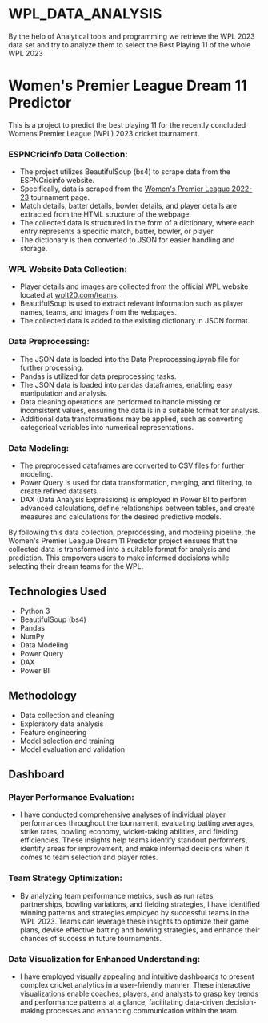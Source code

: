 # WPL_DATA_ANALYSIS
By the help of Analytical tools and programming we retrieve the WPL 2023 data set and try to analyze them to select the Best Playing 11 of the whole WPL 2023 

# Women's Premier League Dream 11 Predictor
This is a project to predict the best playing 11 for the recently concluded Womens Premier League (WPL) 2023 cricket tournament.


### ESPNCricinfo Data Collection:
- The project utilizes BeautifulSoup (bs4) to scrape data from the ESPNCricinfo website.
- Specifically, data is scraped from the [Women's Premier League 2022-23](https://www.espncricinfo.com/records/tournament/team-match-results/women-s-premier-league-2022-23-15174) tournament page.
- Match details, batter details, bowler details, and player details are extracted from the HTML structure of the webpage.
- The collected data is structured in the form of a dictionary, where each entry represents a specific match, batter, bowler, or player.
- The dictionary is then converted to JSON for easier handling and storage.

### WPL Website Data Collection:
- Player details and images are collected from the official WPL website located at [wplt20.com/teams](https://www.wplt20.com/teams).
- BeautifulSoup is used to extract relevant information such as player names, teams, and images from the webpages.
- The collected data is added to the existing dictionary in JSON format.

### Data Preprocessing:
- The JSON data is loaded into the Data Preprocessing.ipynb file for further processing.
- Pandas is utilized for data preprocessing tasks.
- The JSON data is loaded into pandas dataframes, enabling easy manipulation and analysis.
- Data cleaning operations are performed to handle missing or inconsistent values, ensuring the data is in a suitable format for analysis.
- Additional data transformations may be applied, such as converting categorical variables into numerical representations.

### Data Modeling:
- The preprocessed dataframes are converted to CSV files for further modeling.
- Power Query is used for data transformation, merging, and filtering, to create refined datasets.
- DAX (Data Analysis Expressions) is employed in Power BI to perform advanced calculations, define relationships between tables, and create measures and calculations for the desired predictive models.

By following this data collection, preprocessing, and modeling pipeline, the Women's Premier League Dream 11 Predictor project ensures that the collected data is transformed into a suitable format for analysis and prediction. This empowers users to make informed decisions while selecting their dream teams for the WPL.
## Technologies Used

- Python 3
- BeautifulSoup (bs4)
- Pandas
- NumPy
- Data Modeling 
- Power Query
- DAX
- Power BI

## Methodology

- Data collection and cleaning
- Exploratory data analysis
- Feature engineering
- Model selection and training
- Model evaluation and validation

## Dashboard

### Player Performance Evaluation: 
- I have conducted comprehensive analyses of individual player performances throughout the tournament, evaluating batting averages, strike rates, bowling economy, wicket-taking abilities, and fielding efficiencies. These insights help teams identify standout performers, identify areas for improvement, and make informed decisions when it comes to team selection and player roles.

### Team Strategy Optimization: 
- By analyzing team performance metrics, such as run rates, partnerships, bowling variations, and fielding strategies, I have identified winning patterns and strategies employed by successful teams in the WPL 2023. Teams can leverage these insights to optimize their game plans, devise effective batting and bowling strategies, and enhance their chances of success in future tournaments.

### Data Visualization for Enhanced Understanding: 
- I have employed visually appealing and intuitive dashboards to present complex cricket analytics in a user-friendly manner. These interactive visualizations enable coaches, players, and analysts to grasp key trends and performance patterns at a glance, facilitating data-driven decision-making processes and enhancing communication within the team.

